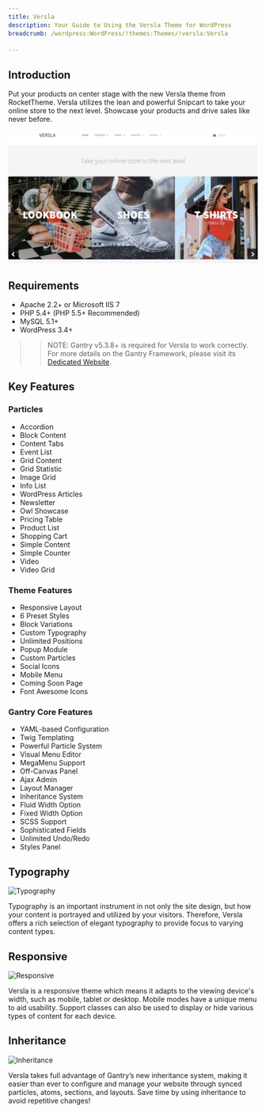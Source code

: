 ```yaml
---
title: Versla
description: Your Guide to Using the Versla Theme for WordPress
breadcrumb: /wordpress:WordPress/!themes:Themes/!versla:Versla

---
```


Introduction
-----

Put your products on center stage with the new Versla theme from RocketTheme. Versla utilizes the lean and powerful Snipcart to take your online store to the next level. Showcase your products and drive sales like never before.

![](assets/versla.jpeg)

Requirements
-----

* Apache 2.2+ or Microsoft IIS 7
* PHP 5.4+ (PHP 5.5+ Recommended)
* MySQL 5.1+
* WordPress 3.4+

>> NOTE: Gantry v5.3.8+ is required for Versla to work correctly. For more details on the Gantry Framework, please visit its [Dedicated Website](http://gantry.org).

Key Features
-----

### Particles
* Accordion
* Block Content
* Content Tabs
* Event List
* Grid Content
* Grid Statistic
* Image Grid
* Info List
* WordPress Articles
* Newsletter
* Owl Showcase
* Pricing Table
* Product List
* Shopping Cart
* Simple Content
* Simple Counter
* Video
* Video Grid 

### Theme Features
* Responsive Layout
* 6 Preset Styles
* Block Variations
* Custom Typography
* Unlimited Positions
* Popup Module
* Custom Particles
* Social Icons
* Mobile Menu
* Coming Soon Page
* Font Awesome Icons 

### Gantry Core Features
* YAML-based Configuration
* Twig Templating
* Powerful Particle System
* Visual Menu Editor
* MegaMenu Support
* Off-Canvas Panel
* Ajax Admin
* Layout Manager
* Inheritance System
* Fluid Width Option
* Fixed Width Option
* SCSS Support
* Sophisticated Fields
* Unlimited Undo/Redo
* Styles Panel

## Typography

![Typography](ft-2.jpg)

Typography is an important instrument in not only the site design, but how your content is portrayed and utilized by your visitors. Therefore, Versla offers a rich selection of elegant typography to provide focus to varying content types.

## Responsive

![Responsive](ft-3.jpg)

Versla is a responsive theme which means it adapts to the viewing device's width, such as mobile, tablet or desktop. Mobile modes have a unique menu to aid usability. Support classes can also be used to display or hide various types of content for each device.

## Inheritance

![Inheritance](ft-4.jpg)

Versla takes full advantage of Gantry’s new inheritance system, making it easier than ever to configure and manage your website through synced particles, atoms, sections, and layouts. Save time by using inheritance to avoid repetitive changes!
